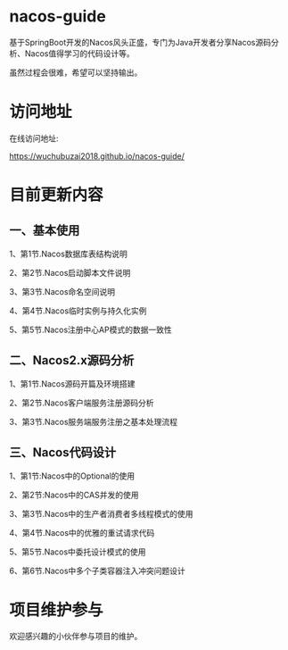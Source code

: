 # nacos-guide
基于SpringBoot开发的Nacos风头正盛，专门为Java开发者分享Nacos源码分析、Nacos值得学习的代码设计等。

虽然过程会很难，希望可以坚持输出。

# 访问地址
在线访问地址:

https://wuchubuzai2018.github.io/nacos-guide/

# 目前更新内容

## 一、基本使用

1、第1节.Nacos数据库表结构说明

2、第2节.Nacos启动脚本文件说明

3、第3节.Nacos命名空间说明

4、第4节.Nacos临时实例与持久化实例

5、第5节.Nacos注册中心AP模式的数据一致性

##  二、Nacos2.x源码分析

1、第1节.Nacos源码开篇及环境搭建

2、第2节.Nacos客户端服务注册源码分析

3、第3节.Nacos服务端服务注册之基本处理流程

## 三、Nacos代码设计

1、第1节:Nacos中的Optional的使用

2、第2节:Nacos中的CAS并发的使用

3、第3节.Nacos中的生产者消费者多线程模式的使用

4、第4节.Nacos中的优雅的重试请求代码

5、第5节.Nacos中委托设计模式的使用

6、第6节.Nacos中多个子类容器注入冲突问题设计

# 项目维护参与
欢迎感兴趣的小伙伴参与项目的维护。
